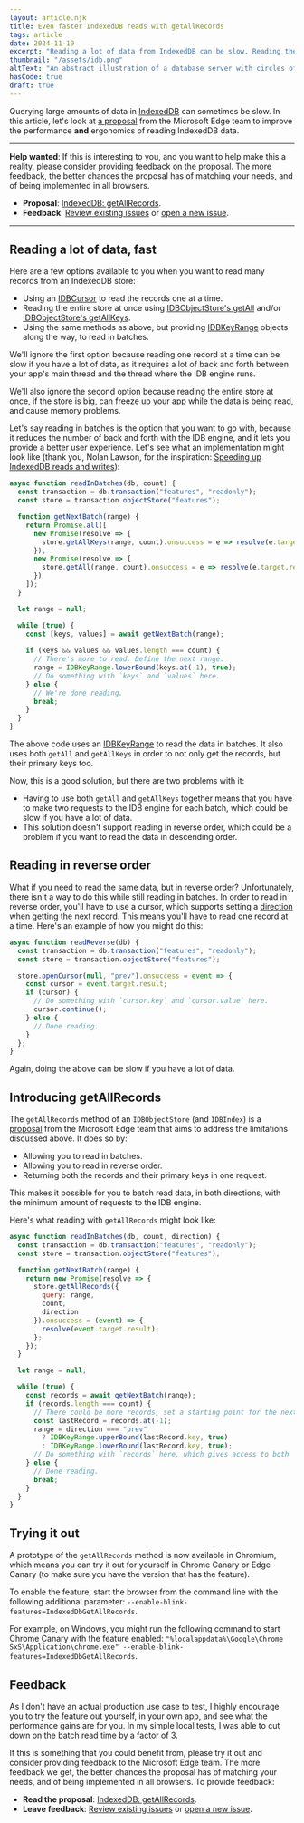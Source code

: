 ```yaml
---
layout: article.njk
title: Even faster IndexedDB reads with getAllRecords
tags: article
date: 2024-11-19
excerpt: "Reading a lot of data from IndexedDB can be slow. Reading the data in batches helps, but it's not perfect because it requires querying for both keys and values separately, and doesn't allow you to read in reverse order. A proposal from the Microsoft Edge team aims to address these limitations with a new method called getAllRecords. And we'd love to have your feedback on it."
thumbnail: "/assets/idb.png"
altText: "An abstract illustration of a database server with circles of light around it"
hasCode: true
draft: true
---
```


Querying large amounts of data in [IndexedDB](https://developer.mozilla.org/docs/Web/API/IndexedDB_API) can sometimes be slow. In this article, let's look at [a proposal](https://github.com/MicrosoftEdge/MSEdgeExplainers/blob/main/IndexedDbGetAllEntries/explainer.md) from the Microsoft Edge team to improve the performance **and** ergonomics of reading IndexedDB data.

---

**Help wanted**: If this is interesting to you, and you want to help make this a reality, please consider providing feedback on the proposal. The more feedback, the better chances the proposal has of matching your needs, and of being implemented in all browsers.

* **Proposal**: [IndexedDB: getAllRecords](https://github.com/MicrosoftEdge/MSEdgeExplainers/blob/main/IndexedDbGetAllEntries/explainer.md).
* **Feedback**: [Review existing issues](https://github.com/MicrosoftEdge/MSEdgeExplainers/issues/) or [open a new issue](https://github.com/MicrosoftEdge/MSEdgeExplainers/issues/new/choose).

---

## Reading a lot of data, fast

Here are a few options available to you when you want to read many records from an IndexedDB store:

* Using an [IDBCursor](https://developer.mozilla.org/docs/Web/API/IDBCursor) to read the records one at a time.
* Reading the entire store at once using [IDBObjectStore's getAll](https://developer.mozilla.org/docs/Web/API/IDBObjectStore/getAll) and/or [IDBObjectStore's getAllKeys](https://developer.mozilla.org/docs/Web/API/IDBObjectStore/getAllKeys).
* Using the same methods as above, but providing [IDBKeyRange](https://developer.mozilla.org/docs/Web/API/IDBKeyRange) objects along the way, to read in batches.

We'll ignore the first option because reading one record at a time can be slow if you have a lot of data, as it requires a lot of back and forth between your app's main thread and the thread where the IDB engine runs.

We'll also ignore the second option because reading the entire store at once, if the store is big, can freeze up your app while the data is being read, and cause memory problems.

Let's say reading in batches is the option that you want to go with, because it reduces the number of back and forth with the IDB engine, and it lets you provide a better user experience. Let's see what an implementation might look like (thank you, Nolan Lawson, for the inspiration: [Speeding up IndexedDB reads and writes](https://nolanlawson.com/2021/08/22/speeding-up-indexeddb-reads-and-writes/)):

```js
async function readInBatches(db, count) {
  const transaction = db.transaction("features", "readonly");
  const store = transaction.objectStore("features");

  function getNextBatch(range) {
    return Promise.all([
      new Promise(resolve => {
        store.getAllKeys(range, count).onsuccess = e => resolve(e.target.result);
      }),
      new Promise(resolve => {
        store.getAll(range, count).onsuccess = e => resolve(e.target.result);
      })
    ]);
  }

  let range = null;

  while (true) {
    const [keys, values] = await getNextBatch(range);
    
    if (keys && values && values.length === count) {
      // There's more to read. Define the next range.
      range = IDBKeyRange.lowerBound(keys.at(-1), true);
      // Do something with `keys` and `values` here.
    } else {
      // We're done reading.
      break;
    }
  }
}
```

The above code uses an [IDBKeyRange](https://developer.mozilla.org/docs/Web/API/IDBKeyRange) to read the data in batches. It also uses both `getAll` and `getAllKeys` in order to not only get the records, but their primary keys too.

Now, this is a good solution, but there are two problems with it:

* Having to use both `getAll` and `getAllKeys` together means that you have to make two requests to the IDB engine for each batch, which could be slow if you have a lot of data.
* This solution doesn't support reading in reverse order, which could be a problem if you want to read the data in descending order.

## Reading in reverse order

What if you need to read the same data, but in reverse order? Unfortunately, there isn't a way to do this while still reading in batches. In order to read in reverse order, you'll have to use a cursor, which supports setting a [direction](https://developer.mozilla.org/docs/Web/API/IDBObjectStore/openCursor#direction) when getting the next record. This means you'll have to read one record at a time. Here's an example of how you might do this:

```js
async function readReverse(db) {
  const transaction = db.transaction("features", "readonly");
  const store = transaction.objectStore("features");

  store.openCursor(null, "prev").onsuccess = event => {
    const cursor = event.target.result;
    if (cursor) {
      // Do something with `cursor.key` and `cursor.value` here.
      cursor.continue();
    } else {
      // Done reading.
    }
  };
}
```

Again, doing the above can be slow if you have a lot of data.

## Introducing getAllRecords

The `getAllRecords` method of an `IDBObjectStore` (and `IDBIndex`) is a [proposal](https://github.com/MicrosoftEdge/MSEdgeExplainers/blob/main/IndexedDbGetAllEntries/explainer.md) from the Microsoft Edge team that aims to address the limitations discussed above. It does so by:

* Allowing you to read in batches.
* Allowing you to read in reverse order.
* Returning both the records and their primary keys in one request.

This makes it possible for you to batch read data, in both directions, with the minimum amount of requests to the IDB engine.

Here's what reading with `getAllRecords` might look like:

```js
async function readInBatches(db, count, direction) {
  const transaction = db.transaction("features", "readonly");
  const store = transaction.objectStore("features");

  function getNextBatch(range) {
    return new Promise(resolve => {
      store.getAllRecords({
        query: range,
        count,
        direction
      }).onsuccess = (event) => {
        resolve(event.target.result);
      };
    });
  }

  let range = null;

  while (true) {
    const records = await getNextBatch(range);
    if (records.length === count) {
      // There could be more records, set a starting point for the next iteration.
      const lastRecord = records.at(-1);
      range = direction === "prev"
        ? IDBKeyRange.upperBound(lastRecord.key, true)
        : IDBKeyRange.lowerBound(lastRecord.key, true);
      // Do something with `records` here, which gives access to both `key` and `value`.
    } else {
      // Done reading.
      break;
    }
  }
}
```

## Trying it out

A prototype of the `getAllRecords` method is now available in Chromium, which means you can try it out for yourself in Chrome Canary or Edge Canary (to make sure you have the version that has the feature).

To enable the feature, start the browser from the command line with the following additional parameter: `--enable-blink-features=IndexedDbGetAllRecords`.

For example, on Windows, you might run the following command to start Chrome Canary with the feature enabled: `"%localappdata%\Google\Chrome SxS\Application\chrome.exe" --enable-blink-features=IndexedDbGetAllRecords`.

## Feedback

As I don't have an actual production use case to test, I highly encourage you to try the feature out yourself, in your own app, and see what the performance gains are for you. In my simple local tests, I was able to cut down on the batch read time by a factor of 3.

If this is something that you could benefit from, please try it out and consider providing feedback to the Microsoft Edge team. The more feedback we get, the better chances the proposal has of matching your needs, and of being implemented in all browsers. To provide feedback:

* **Read the proposal**: [IndexedDB: getAllRecords](https://github.com/MicrosoftEdge/MSEdgeExplainers/blob/main/IndexedDbGetAllEntries/explainer.md).
* **Leave feedback**: [Review existing issues](https://github.com/MicrosoftEdge/MSEdgeExplainers/issues/) or [open a new issue](https://github.com/MicrosoftEdge/MSEdgeExplainers/issues/new/choose).
